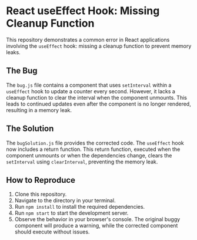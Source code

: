 # React useEffect Hook: Missing Cleanup Function

This repository demonstrates a common error in React applications involving the `useEffect` hook:  missing a cleanup function to prevent memory leaks.

## The Bug
The `bug.js` file contains a component that uses `setInterval` within a `useEffect` hook to update a counter every second. However, it lacks a cleanup function to clear the interval when the component unmounts.  This leads to continued updates even after the component is no longer rendered, resulting in a memory leak.

## The Solution
The `bugSolution.js` file provides the corrected code. The `useEffect` hook now includes a return function. This return function, executed when the component unmounts or when the dependencies change, clears the `setInterval` using `clearInterval`, preventing the memory leak. 

## How to Reproduce
1. Clone this repository.
2. Navigate to the directory in your terminal.
3. Run `npm install` to install the required dependencies.
4. Run `npm start` to start the development server.
5. Observe the behavior in your browser's console. The original buggy component will produce a warning, while the corrected component should execute without issues. 